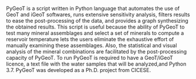 PyGeoT is a script written in Python language that automates the use of GeoT and iGeoT softwares, runs extensive sensitivity analysis, filters results to ease the post-processing of the data, and provides a graph synthesizing the obtained results.
This script is useful because the ability of PyGeoT to test many mineral assemblages and select a set of minerals to compute a reservoir temperature lets the users eliminate the exhaustive effort of manually examining these assemblages. Also, the statistical and visual analysis of the mineral combinations are facilitated by the post-processing capacity of PyGeoT. 
To run PyGeoT is required to have a GeoT/iGeoT licence, a text file with the water samples that will be analyzed,and Python 3.7.
PyGeoT was developed as a Ph.D. project from CICESE. 
